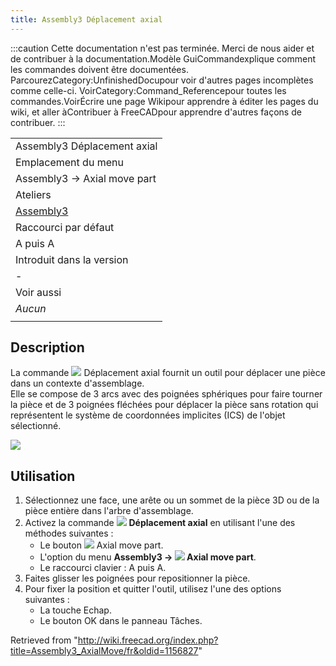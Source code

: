 ```yaml
---
title: Assembly3 Déplacement axial
---
```

:::caution
Cette documentation n'est pas terminée. Merci de nous aider et de contribuer à la documentation.Modèle GuiCommandexplique comment les commandes doivent être documentées. ParcourezCategory:UnfinishedDocupour voir d'autres pages incomplètes comme celle-ci. VoirCategory:Command\_Referencepour toutes les commandes.VoirÉcrire une page Wikipour apprendre à éditer les pages du wiki, et aller àContribuer à FreeCADpour apprendre d'autres façons de contribuer.
:::

|  |
| --- |
| Assembly3 Déplacement axial |
| Emplacement du menu |
| Assembly3 → Axial move part |
| Ateliers |
| [Assembly3](/Assembly3_Workbench/fr "Assembly3 Workbench/fr") |
| Raccourci par défaut |
| A puis A |
| Introduit dans la version |
| - |
| Voir aussi |
| *Aucun* |
|  |

## Description

La commande ![](/images/Assembly_AxialMove.svg) Déplacement axial fournit un outil pour déplacer une pièce dans un contexte d'assemblage.   
Elle se compose de 3 arcs avec des poignées sphériques pour faire tourner la pièce et de 3 poignées fléchées pour déplacer la pièce sans rotation qui représentent le système de coordonnées implicites (ICS) de l'objet sélectionné.

![](/images/Assembly3_AxialMove.png)

## Utilisation

1. Sélectionnez une face, une arête ou un sommet de la pièce 3D ou de la pièce entière dans l'arbre d'assemblage.
2. Activez la commande ![](/images/Assembly_AxialMove.svg) **Déplacement axial** en utilisant l'une des méthodes suivantes :
   * Le bouton ![](/images/Assembly_AxialMove.svg) Axial move part.
   * L'option du menu **Assembly3 → ![](/images/Assembly_AxialMove.svg) Axial move part**.
   * Le raccourci clavier : A puis A.
3. Faites glisser les poignées pour repositionner la pièce.
4. Pour fixer la position et quitter l'outil, utilisez l'une des options suivantes :
   * La touche Echap.
   * Le bouton OK dans le panneau Tâches.

Retrieved from "<http://wiki.freecad.org/index.php?title=Assembly3_AxialMove/fr&oldid=1156827>"